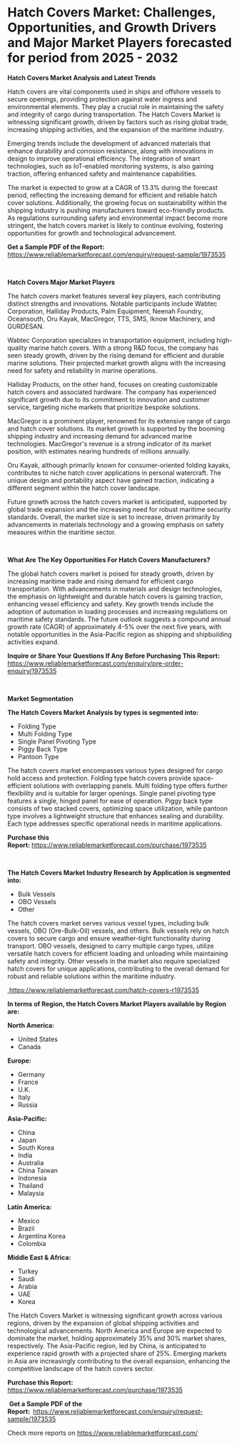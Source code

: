 <p><h1>Hatch Covers Market: Challenges, Opportunities, and Growth Drivers and Major Market Players forecasted for period from 2025 - 2032</h1></p><p><strong>Hatch Covers Market Analysis and Latest Trends</strong></p>
<p><p>Hatch covers are vital components used in ships and offshore vessels to secure openings, providing protection against water ingress and environmental elements. They play a crucial role in maintaining the safety and integrity of cargo during transportation. The Hatch Covers Market is witnessing significant growth, driven by factors such as rising global trade, increasing shipping activities, and the expansion of the maritime industry.</p><p>Emerging trends include the development of advanced materials that enhance durability and corrosion resistance, along with innovations in design to improve operational efficiency. The integration of smart technologies, such as IoT-enabled monitoring systems, is also gaining traction, offering enhanced safety and maintenance capabilities.</p><p>The market is expected to grow at a CAGR of 13.3% during the forecast period, reflecting the increasing demand for efficient and reliable hatch cover solutions. Additionally, the growing focus on sustainability within the shipping industry is pushing manufacturers toward eco-friendly products. As regulations surrounding safety and environmental impact become more stringent, the hatch covers market is likely to continue evolving, fostering opportunities for growth and technological advancement.</p></p>
<p><strong>Get a Sample PDF of the Report:&nbsp;</strong> <a href="https://www.reliablemarketforecast.com/enquiry/request-sample/1973535?utm_campaign=2246&utm_medium=2&utm_source=Github&utm_content=ia&utm_term=23022025&utm_id=hatch-covers">https://www.reliablemarketforecast.com/enquiry/request-sample/1973535</a></p>
<p>&nbsp;</p>
<p><strong>Hatch Covers Major Market Players</strong></p>
<p><p>The hatch covers market features several key players, each contributing distinct strengths and innovations. Notable participants include Wabtec Corporation, Halliday Products, Palm Equipment, Neenah Foundry, Oceansouth, Oru Kayak, MacGregor, TTS, SMS, Iknow Machinery, and GURDESAN. </p><p>Wabtec Corporation specializes in transportation equipment, including high-quality marine hatch covers. With a strong R&D focus, the company has seen steady growth, driven by the rising demand for efficient and durable marine solutions. Their projected market growth aligns with the increasing need for safety and reliability in marine operations.</p><p>Halliday Products, on the other hand, focuses on creating customizable hatch covers and associated hardware. The company has experienced significant growth due to its commitment to innovation and customer service, targeting niche markets that prioritize bespoke solutions.</p><p>MacGregor is a prominent player, renowned for its extensive range of cargo and hatch cover solutions. Its market growth is supported by the booming shipping industry and increasing demand for advanced marine technologies. MacGregor's revenue is a strong indicator of its market position, with estimates nearing hundreds of millions annually.</p><p>Oru Kayak, although primarily known for consumer-oriented folding kayaks, contributes to niche hatch cover applications in personal watercraft. The unique design and portability aspect have gained traction, indicating a different segment within the hatch cover landscape.</p><p>Future growth across the hatch covers market is anticipated, supported by global trade expansion and the increasing need for robust maritime security standards. Overall, the market size is set to increase, driven primarily by advancements in materials technology and a growing emphasis on safety measures within the maritime sector.</p></p>
<p>&nbsp;</p>
<p><strong>What Are The Key Opportunities For Hatch Covers Manufacturers?</strong></p>
<p><p>The global hatch covers market is poised for steady growth, driven by increasing maritime trade and rising demand for efficient cargo transportation. With advancements in materials and design technologies, the emphasis on lightweight and durable hatch covers is gaining traction, enhancing vessel efficiency and safety. Key growth trends include the adoption of automation in loading processes and increasing regulations on maritime safety standards. The future outlook suggests a compound annual growth rate (CAGR) of approximately 4-5% over the next five years, with notable opportunities in the Asia-Pacific region as shipping and shipbuilding activities expand.</p></p>
<p><strong>Inquire or Share Your Questions If Any Before Purchasing This Report:</strong> <a href="https://www.reliablemarketforecast.com/enquiry/pre-order-enquiry/1973535?utm_campaign=2246&utm_medium=2&utm_source=Github&utm_content=ia&utm_term=23022025&utm_id=hatch-covers">https://www.reliablemarketforecast.com/enquiry/pre-order-enquiry/1973535</a></p>
<p>&nbsp;</p>
<p><strong>Market Segmentation</strong></p>
<p><strong>The Hatch Covers Market Analysis by types is segmented into:</strong></p>
<p><ul><li>Folding Type</li><li>Multi Folding Type</li><li>Single Panel Pivoting Type</li><li>Piggy Back Type</li><li>Pantoon Type</li></ul></p>
<p><p>The hatch covers market encompasses various types designed for cargo hold access and protection. Folding type hatch covers provide space-efficient solutions with overlapping panels. Multi folding type offers further flexibility and is suitable for larger openings. Single panel pivoting type features a single, hinged panel for ease of operation. Piggy back type consists of two stacked covers, optimizing space utilization, while pantoon type involves a lightweight structure that enhances sealing and durability. Each type addresses specific operational needs in maritime applications.</p></p>
<p><strong>Purchase this Report:&nbsp;</strong><a href="https://www.reliablemarketforecast.com/purchase/1973535?utm_campaign=2246&utm_medium=2&utm_source=Github&utm_content=ia&utm_term=23022025&utm_id=hatch-covers">https://www.reliablemarketforecast.com/purchase/1973535</a></p>
<p>&nbsp;</p>
<p><strong>The Hatch Covers Market Industry Research by Application is segmented into:</strong></p>
<p><ul><li>Bulk Vessels</li><li>OBO Vessels</li><li>Other</li></ul></p>
<p><p>The hatch covers market serves various vessel types, including bulk vessels, OBO (Ore-Bulk-Oil) vessels, and others. Bulk vessels rely on hatch covers to secure cargo and ensure weather-tight functionality during transport. OBO vessels, designed to carry multiple cargo types, utilize versatile hatch covers for efficient loading and unloading while maintaining safety and integrity. Other vessels in the market also require specialized hatch covers for unique applications, contributing to the overall demand for robust and reliable solutions within the maritime industry.</p></p>
<p><a href="https://www.reliablemarketforecast.com/hatch-covers-r1973535?utm_campaign=2246&utm_medium=2&utm_source=Github&utm_content=ia&utm_term=23022025&utm_id=hatch-covers">&nbsp;https://www.reliablemarketforecast.com/hatch-covers-r1973535</a></p>
<p><strong>In terms of Region, the Hatch Covers Market Players available by Region are:</strong></p>
<p>
    <p> <strong> North America: </strong>
        <ul>
            <li>United States</li>
            <li>Canada</li>
        </ul>
        </p> 
    <p> <strong> Europe: </strong>
        <ul>
            <li>Germany</li>
            <li>France</li>
            <li>U.K.</li>
            <li>Italy</li>
            <li>Russia</li>
        </ul>
        </p> 
    <p> <strong> Asia-Pacific: </strong>
        <ul>
            <li>China</li>
            <li>Japan</li>
            <li>South Korea</li>
            <li>India</li>
            <li>Australia</li>
            <li>China Taiwan</li>
            <li>Indonesia</li>
            <li>Thailand</li>
            <li>Malaysia</li>
        </ul>
        </p> 
    <p> <strong> Latin America: </strong>
        <ul>
            <li>Mexico</li>
            <li>Brazil</li>
            <li>Argentina Korea</li>
            <li>Colombia</li>
        </ul>
        </p> 
    <p> <strong> Middle East & Africa: </strong>
        <ul>
            <li>Turkey</li>
            <li>Saudi</li>
            <li>Arabia</li>
            <li>UAE</li>
            <li>Korea</li>
        </ul>
    </p>
    </p>
<p><p>The Hatch Covers Market is witnessing significant growth across various regions, driven by the expansion of global shipping activities and technological advancements. North America and Europe are expected to dominate the market, holding approximately 35% and 30% market shares, respectively. The Asia-Pacific region, led by China, is anticipated to experience rapid growth with a projected share of 25%. Emerging markets in Asia are increasingly contributing to the overall expansion, enhancing the competitive landscape of the hatch covers sector.</p></p>
<p><strong>Purchase this Report: </strong><a href="https://www.reliablemarketforecast.com/purchase/1973535?utm_campaign=2246&utm_medium=2&utm_source=Github&utm_content=ia&utm_term=23022025&utm_id=hatch-covers">https://www.reliablemarketforecast.com/purchase/1973535</a></p>
<p>&nbsp;<strong>Get a Sample PDF of the Report:&nbsp;&nbsp;</strong><a href="https://www.reliablemarketforecast.com/enquiry/request-sample/1973535?utm_campaign=2246&utm_medium=2&utm_source=Github&utm_content=ia&utm_term=23022025&utm_id=hatch-covers">https://www.reliablemarketforecast.com/enquiry/request-sample/1973535</a></p>
<p><strong></strong></p>
<p>Check more reports on <a href="https://www.reliablemarketforecast.com/?utm_campaign=2246&utm_medium=2&utm_source=Github&utm_content=ia&utm_term=23022025&utm_id=hatch-covers">https://www.reliablemarketforecast.com/</a></p>